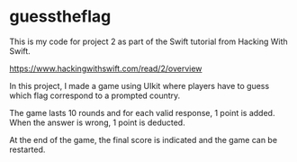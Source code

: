 # guesstheflag

This is my code for project 2 as part of the Swift tutorial from Hacking With Swift.

https://www.hackingwithswift.com/read/2/overview

In this project, I made a game using UIkit where players have to guess which flag correspond to a prompted country.

The game lasts 10 rounds and for each valid response, 1 point is added. When the answer is wrong, 1 point is deducted.

At the end of the game, the final score is indicated and the game can be restarted.

